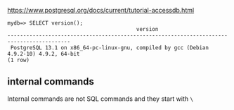 
https://www.postgresql.org/docs/current/tutorial-accessdb.html

```
mydb=> SELECT version();
                                         version
-------------------------------------------------------------------​-----------------------
 PostgreSQL 13.1 on x86_64-pc-linux-gnu, compiled by gcc (Debian 4.9.2-10) 4.9.2, 64-bit
(1 row)
```

## internal commands

Internal commands are not SQL commands and they start with `\`
